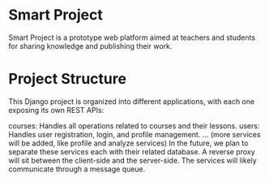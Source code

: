 # Smart Project

Smart Project is a prototype web platform aimed at teachers and students for sharing knowledge and publishing their work. 

# Project Structure

This Django project is organized into different applications, with each one exposing its own REST APIs:

courses: Handles all operations related to courses and their lessons.
users: Handles user registration, login, and profile management.
... (more services will be added, like profile and analyze services)
In the future, we plan to separate these services each with their related database. A reverse proxy will sit between the client-side and the server-side. The services will likely communicate through a message queue.
